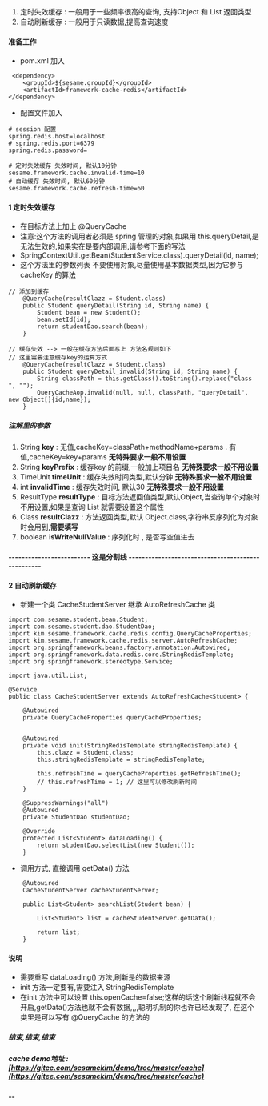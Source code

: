1. 定时失效缓存 : 一般用于一些频率很高的查询, 支持Object 和 List<T> 返回类型
2. 自动刷新缓存 : 一般用于只读数据,提高查询速度


#### 准备工作
- pom.xml 加入
```
 <dependency>
    <groupId>${sesame.groupId}</groupId>
    <artifactId>framework-cache-redis</artifactId>
</dependency>
```
- 配置文件加入
```
# session 配置
spring.redis.host=localhost
# spring.redis.port=6379
spring.redis.password=

# 定时失效缓存 失效时间, 默认10分钟
sesame.framework.cache.invalid-time=10
# 自动缓存 失效时间, 默认60分钟
sesame.framework.cache.refresh-time=60
```

#### 1 定时失效缓存
- 在目标方法上加上 @QueryCache
- 注意:这个方法的调用者必须是 spring 管理的对象,如果用 this.queryDetail,是无法生效的,如果实在是要内部调用,请参考下面的写法
- SpringContextUtil.getBean(StudentService.class).queryDetail(id, name);
- 这个方法里的参数列表 不要使用对象,尽量使用基本数据类型,因为它参与 cacheKey
的算法
```
// 添加到缓存
    @QueryCache(resultClazz = Student.class)
    public Student queryDetail(String id, String name) {
        Student bean = new Student();
        bean.setId(id);
        return studentDao.search(bean);
    }

// 缓存失效 --> 一般在缓存方法后面写上 方法名规则如下
// 这里需要注意缓存key的运算方式
    @QueryCache(resultClazz = Student.class)
    public Student queryDetail_invalid(String id, String name) {
        String classPath = this.getClass().toString().replace("class ", "");
        QueryCacheAop.invalid(null, null, classPath, "queryDetail", new Object[]{id,name});
    }

```
##### 注解里的参数
1. String **key** : 无值,cacheKey=classPath+methodName+params . 有值,cacheKey=key+params **无特殊要求一般不用设置** 
2. String **keyPrefix** : 缓存key 的前缀,一般加上项目名 **无特殊要求一般不用设置** 
3. TimeUnit **timeUnit** : 缓存失效时间类型,默认分钟  **无特殊要求一般不用设置** 
4. int **invalidTime** : 缓存失效时间, 默认30 **无特殊要求一般不用设置** 
5. ResultType **resultType** : 目标方法返回值类型,默认Object,当查询单个对象时不用设置,如果是查询 List<T> 就需要设置这个属性
6. Class **resultClazz** : 方法返回类型,默认 Object.class,字符串反序列化为对象时会用到,**需要填写**
7. boolean **isWriteNullValue** : 序列化时 , 是否写空值进去


#### ------------------------- 这是分割线  --------------------------------------------------

#### 2 自动刷新缓存
- 新建一个类 CacheStudentServer 继承 AutoRefreshCache<T> 类
```
import com.sesame.student.bean.Student;
import com.sesame.student.dao.StudentDao;
import kim.sesame.framework.cache.redis.config.QueryCacheProperties;
import kim.sesame.framework.cache.redis.server.AutoRefreshCache;
import org.springframework.beans.factory.annotation.Autowired;
import org.springframework.data.redis.core.StringRedisTemplate;
import org.springframework.stereotype.Service;

import java.util.List;

@Service
public class CacheStudentServer extends AutoRefreshCache<Student> {

    @Autowired
    private QueryCacheProperties queryCacheProperties;


    @Autowired
    private void init(StringRedisTemplate stringRedisTemplate) {
        this.clazz = Student.class;
        this.stringRedisTemplate = stringRedisTemplate;

        this.refreshTime = queryCacheProperties.getRefreshTime();
        // this.refreshTime = 1; // 这里可以修改刷新时间
    }

    @SuppressWarnings("all")
    @Autowired
    private StudentDao studentDao;

    @Override
    protected List<Student> dataLoading() {
        return studentDao.selectList(new Student());
    }

```
- 调用方式, 直接调用 getData() 方法
```
    @Autowired
    CacheStudentServer cacheStudentServer;

    public List<Student> searchList(Student bean) {

        List<Student> list = cacheStudentServer.getData();

        return list;
    }
```
#### 说明
- 需要重写 dataLoading() 方法,刷新是的数据来源
- init 方法一定要有,需要注入 StringRedisTemplate
- 在init 方法中可以设置 this.openCache=false;这样的话这个刷新线程就不会开启,getData()方法也就不会有数据,,,,聪明机制的你也许已经发现了, 在这个类里是可以写有 @QueryCache 的方法的


##### 结束,结束,结束
##### cache demo地址 : **[https://gitee.com/sesamekim/demo/tree/master/cache](https://gitee.com/sesamekim/demo/tree/master/cache)**

#### --
